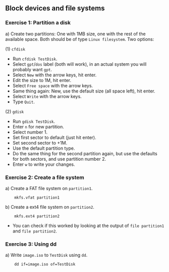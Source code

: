 ## Block devices and file systems

### Exercise 1: Partition a disk

a) Create two partitions: One with 1MB size, one with the rest of the available space. Both should be of type `Linux filesystem`.
    Two options:

(1) `cfdisk`

- Run `cfdisk TestDisk`.
- Select `gpt`/`dos` label (both will work), in an actual system you will probably want `gpt`.
- Select `New` with the arrow keys, hit enter.
- Edit the size to 1M, hit enter.
- Select `Free space` with the arrow keys.
- Same thing again: New, use the default size (all space left), hit enter.
- Select `Write` with the arrow keys.
- Type `Quit`.

(2) `gdisk`

- Run `gdisk TestDisk`.
- Enter `n` for new partition.
- Select number 1.
- Set first sector to default (just hit enter).
- Set second sector to +1M.
- Use the default partition type.
- Do the same thing for the second partition again, but use the defaults for both sectors, and use partition number 2.
- Enter `w` to write your changes.

### Exercise 2: Create a file system

a) Create a FAT file system on `partition1`.
```
    mkfs.vfat partition1
```

b) Create a ext4 file system on `partition2`.
```
    mkfs.ext4 partition2
```
- You can check if this worked by looking at the output of `file partition1` and `file partition2`.

### Exercise 3: Using dd

a) Write `image.iso` to `TestDisk` using `dd`.
```
    dd if=image.iso of=TestDisk
```
